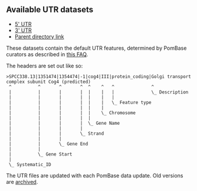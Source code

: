 ## Available UTR datasets

-   [5' UTR](ftp://ftp.ebi.ac.uk/pub/databases/pombase/pombe/UTR/5UTR.fa.gz)
-   [3' UTR](ftp://ftp.ebi.ac.uk/pub/databases/pombase/pombe/UTR/3UTR.fa.gz)
-   [Parent directory link](ftp://ftp.ebi.ac.uk/pub/databases/pombase/pombe/UTR/)

These datasets contain the default UTR features, determined by
PomBase curators as described in [this
FAQ](/faqs/how-do-you-determine-genes-full-length-transcript-utr-coordinates-transcription-start-and-end-s).

The headers are set out like so:

``` {style="margin-left: 40px;"}
>SPCC338.13|1351474|1354474|-1|cog4|III|protein_coding|Golgi transport complex subunit Cog4 (predicted)
 ^          ^       ^       ^  ^    ^   ^              ^
 |          |       |       |  |    |   |              \_ Description
 |          |       |       |  |    |   |
 |          |       |       |  |    |   \_ Feature type
 |          |       |       |  |    |
 |          |       |       |  |    \_ Chromosome
 |          |       |       |  |
 |          |       |       |  \_ Gene Name  
 |          |       |       |
 |          |       |       \_ Strand
 |          |       |
 |          |       \_ Gene End
 |          |     
 |          \_ Gene Start
 |
 \_ Systematic_ID
```

The UTR files are updated with each PomBase data update. Old versions
are
[archived](ftp://ftp.ebi.ac.uk/pub/databases/pombase/pombe/Archived_directories/UTRs/).
